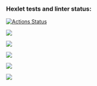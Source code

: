 ### Hexlet tests and linter status:
[![Actions Status](https://github.com/daria-savicheva/frontend-project-44/workflows/hexlet-check/badge.svg)](https://github.com/daria-savicheva/frontend-project-44/actions)

<a href="https://codeclimate.com/github/Daria-Savicheva/frontend-project-44/maintainability"><img src="https://api.codeclimate.com/v1/badges/baeca1e2466c0bbc9efa/maintainability" /></a>

<a href="https://asciinema.org/a/558332" target="_blank"><img src="https://asciinema.org/a/558332.svg" /></a>

<a href="https://asciinema.org/a/558516" target="_blank"><img src="https://asciinema.org/a/558516.svg" /></a>

<a href="https://asciinema.org/a/558536" target="_blank"><img src="https://asciinema.org/a/558536.svg" /></a>

<a href="https://asciinema.org/a/558603" target="_blank"><img src="https://asciinema.org/a/558603.svg" /></a>